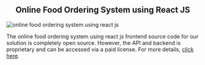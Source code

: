<h2 style="text-align:center">Online Food Ordering System using React JS </h2>

![online food ordering system using react js](https://admin.ninjascode.com/wp-content/uploads/2025/repoImages/Hector/online%20food%20ordering%20system%20using%20react%20js.webp) 

The online food ordering system using react js frontend source code for our solution is completely open source. However, the API and backend is proprietary and can be accessed via a paid license. For more details, <a href="https://enatega.com/?utm_source=github&utm_medium=repo&utm_campaign=hector-online-food-ordering-system-using-react-js" target="_blank">click here</a>.
